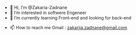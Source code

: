 - 👋 Hi, I’m @Zakaria-Zadnane
- 👀 I’m interested in softwere Engeneer
- 🌱 I’m currently learning Front-end and looking for back-end 
<!-- 💞️ I’m looking to collaborate on ...--->
- 📫 How to reach me Gmail :  zakariia.zadnane@gmail.com 

<!---
Zakaria-Zadnane/Zakaria-Zadnane is a ✨ special ✨ repository because its `README.md` (this file) appears on your GitHub profile.
You can click the Preview link to take a look at your changes.
--->
